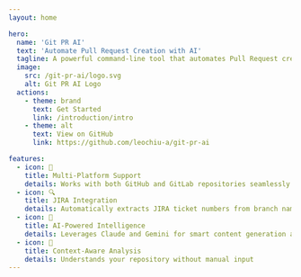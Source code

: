 ```yaml
---
layout: home

hero:
  name: 'Git PR AI'
  text: 'Automate Pull Request Creation with AI'
  tagline: A powerful command-line tool that automates Pull Request creation for GitHub and GitLab with JIRA integration
  image:
    src: /git-pr-ai/logo.svg
    alt: Git PR AI Logo
  actions:
    - theme: brand
      text: Get Started
      link: /introduction/intro
    - theme: alt
      text: View on GitHub
      link: https://github.com/leochiu-a/git-pr-ai

features:
  - icon: 🚀
    title: Multi-Platform Support
    details: Works with both GitHub and GitLab repositories seamlessly
  - icon: 🔍
    title: JIRA Integration
    details: Automatically extracts JIRA ticket numbers from branch names
  - icon: 🤖
    title: AI-Powered Intelligence
    details: Leverages Claude and Gemini for smart content generation and code analysis
  - icon: 🎯
    title: Context-Aware Analysis
    details: Understands your repository without manual input
---
```

